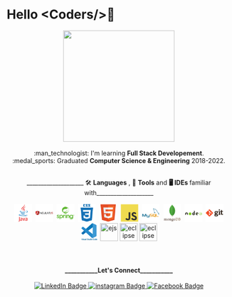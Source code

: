 # Hello <Coders/<h/>>🤖
<div id="header" align="center">
  <img src="https://media2.giphy.com/media/WFZvB7VIXBgiz3oDXE/giphy.gif?cid=ecf05e47cospuix605su9hsdaopekt16fg0hzo2wti96zsv3&rid=giphy.gif&ct=s" height="250px" width="250px"/>
  <p>
    :man_technologist: I'm learning <strong>Full Stack Developement</strong>. <br>
    :medal_sports: Graduated <strong>Computer Science & Engineering</strong> 2018-2022.<br>
  </p>
  </div>
  <br>
  <div align="center">
  ____________________ 🛠️ <strong>Languages</strong> , 🧰 <strong>Tools</strong> and <strong> 🖥️ IDEs </strong> familiar with____________________ <br><br>
  <img src="https://github.com/devicons/devicon/blob/master/icons/java/java-original-wordmark.svg" title="Java" alt="Java" width="40" height="40"/>&nbsp;
  <img src="https://github.com/devicons/devicon/blob/master/icons/angularjs/angularjs-original-wordmark.svg" title="Angular" alt="Angular" width="40" height="40"/>&nbsp;
  <img src="https://github.com/devicons/devicon/blob/master/icons/spring/spring-original-wordmark.svg" title="Spring" alt="Spring" width="40" height="40"/>&nbsp;
  <img src="https://github.com/devicons/devicon/blob/master/icons/css3/css3-plain-wordmark.svg"  title="CSS3" alt="CSS" width="40" height="40"/>&nbsp;
  <img src="https://github.com/devicons/devicon/blob/master/icons/html5/html5-original.svg" title="HTML5" alt="HTML" width="40" height="40"/>&nbsp;
  <img src="https://github.com/devicons/devicon/blob/master/icons/javascript/javascript-original.svg" title="JavaScript" alt="JavaScript" width="40" height="40"/>&nbsp;
  <img src="https://github.com/devicons/devicon/blob/master/icons/mysql/mysql-original-wordmark.svg" title="MySQL"  alt="MySQL" width="40" height="40"/>&nbsp;
  <img src="https://github.com/devicons/devicon/blob/master/icons/mongodb/mongodb-original-wordmark.svg" title="MongoDB"  alt="MongoDb" width="40" height="40"/>&nbsp;
  <img src="https://github.com/devicons/devicon/blob/master/icons/nodejs/nodejs-original-wordmark.svg" title="NodeJS" alt="NodeJS" width="40" height="40"/>&nbsp;
  <img src="https://github.com/devicons/devicon/blob/master/icons/git/git-original-wordmark.svg" title="Git" **alt="Git" width="40" height="40"/>
  <img src="https://github.com/devicons/devicon/blob/master/icons/vscode/vscode-original-wordmark.svg" title="Vscode" **alt="Vscode" width="40" height="40"/>
  <img src="https://tse4.mm.bing.net/th/id/OIP.O6Si7O8zr9F-RMMgIEVKogHaHa?w=180&h=180&c=7&r=0&o=5&dpr=1.5&pid=1.7" title="ejs" **alt="ejs" width="40" height="40"/>
  <img src="https://tse4.mm.bing.net/th/id/OIP.vfM_5nuzjcO4fP6SCdJsAQHaG8?w=208&h=195&c=7&r=0&o=5&dpr=1.5&pid=1.7" title="eclipse" **alt="eclipse" width="40" height="40"/>
  <img src="https://tse4.mm.bing.net/th/id/OIP.ubux1yLT726_fVc3A7WSXgHaHa?w=177&h=180&c=7&r=0&o=5&dpr=1.5&pid=1.7" title="eclipse" **alt="eclipse" width="40" height="40"/>
</div>
  <br>
  <br>
  
  <div id="badges" align="center">
  <h4>___________Let's Connect___________</h4>
  <a href="https://www.linkedin.com/in/shubhanjan-barai-7897a1212/">
    <img src="https://img.shields.io/badge/LinkedIn-blue?style=for-the-badge&logo=linkedin&logoColor=white" alt="LinkedIn Badge"/>
  </a>
  <a href="https://www.instagram.com/the_shubhanjan_official/">
    <img src="https://img.shields.io/badge/Instagram-red?style=for-the-badge&logo=instagram&logoColor=white" alt="instagram Badge"/>
  </a>
  <a href="https://m.facebook.com/shubhanjan.barai">
    <img src="https://img.shields.io/badge/Facebook-informational?style=for-the-badge&logo=facebook&logoColor=white" alt="Facebook Badge"/>
  </a>
</div>
<div>
<br>
<!-- <div align="center">
	<br>
	<a href="https://github.com/ImShubhanjan/account/blame/main/text.svg">
		<img src="text.svg" width="800" height="400" alt="Click to see the source">
	</a>
	<br>
</div>  -->
